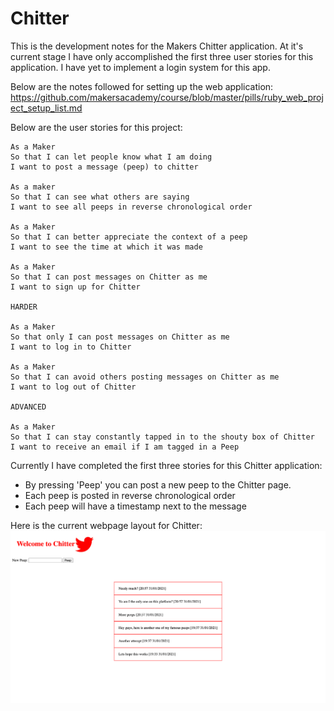 # Chitter

This is the development notes for the Makers Chitter application. At it's current stage I have only accomplished the first three user stories for this application. I have yet to implement a login system for this app. 

Below are the notes followed for setting up the web application:
https://github.com/makersacademy/course/blob/master/pills/ruby_web_project_setup_list.md

Below are the user stories for this project:

```
As a Maker
So that I can let people know what I am doing  
I want to post a message (peep) to chitter

As a maker
So that I can see what others are saying  
I want to see all peeps in reverse chronological order

As a Maker
So that I can better appreciate the context of a peep
I want to see the time at which it was made

As a Maker
So that I can post messages on Chitter as me
I want to sign up for Chitter

HARDER

As a Maker
So that only I can post messages on Chitter as me
I want to log in to Chitter

As a Maker
So that I can avoid others posting messages on Chitter as me
I want to log out of Chitter

ADVANCED

As a Maker
So that I can stay constantly tapped in to the shouty box of Chitter
I want to receive an email if I am tagged in a Peep
```

Currently I have completed the first three stories for this Chitter application:

* By pressing 'Peep' you can post a new peep to the Chitter page.
* Each peep is posted in reverse chronological order
* Each peep will have a timestamp next to the message

Here is the current webpage layout for Chitter:
![](Chitter_webpage.png)
